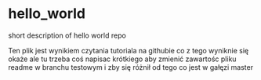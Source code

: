 # hello_world
short description of hello world repo

Ten plik jest wynikiem czytania tutoriala na githubie
co z tego wyniknie się okaże
ale tu trzeba coś napisac krótkiego aby zmienić zawartośc pliku readme w branchu testowym
i zby się różnił od tego co jest w gałęzi master
